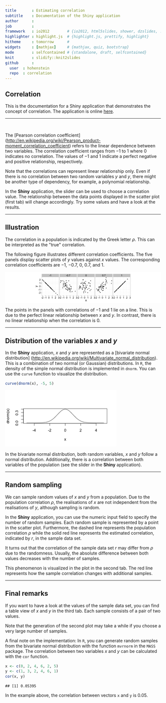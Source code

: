 ```yaml
---
title       : Estimating correlation
subtitle    : Documentation of the Shiny application
author      : 
job         : 
framework   : io2012        # {io2012, html5slides, shower, dzslides, ...}
highlighter : highlight.js  # {highlight.js, prettify, highlight}
hitheme     : tomorrow      # 
widgets     : [mathjax]     # {mathjax, quiz, bootstrap}
mode        : selfcontained # {standalone, draft, selfcontained}
knit        : slidify::knit2slides
github      :
  user  : hohenstein
  repo  : correlation
---
```


## Correlation

This is the documentation for a Shiny application that demonstrates the 
concept of correlation. The application is online
[here](https://hohenstein.shinyapps.io/correlation/).

<hr>
<br>

The [Pearson correlation coefficient]
(http://en.wikipedia.org/wiki/Pearson_product-moment_correlation_coefficient) 
refers to the linear dependence
between two variables. The correlation coefficient ranges from $-1$ to $1$
where $0$ indicates no correlation. The values of $-1$ and $1$ indicate a
perfect negative and positive relationship, respectively.

<!---
For two random variables, $x$ and $y$, the correlation coefficient $\rho$ of
a population is defined as 
$$\rho = \frac{\mathrm{cov}(x,y)}{\sigma_x \sigma_y},$$
where $\mathrm{cov}(x,y)$ is the [covariance]
(http://en.wikipedia.org/wiki/Covariance) of the two variables. 
Furthermore, $\sigma_x$ and $\sigma_y$ represent the [standard deviations]
(http://en.wikipedia.org/wiki/Standard_deviation) of $x$ and $y$,
respectively. Standard deviation indicates the amount of variation in
a data set.
-->

Note that the correlations can represent linear relationship only. Even if
there is no correlation between two random variables $y$ and $y$, there
might be another type of dependency, for example, a polynomial relationship.

In the **Shiny** application, the slider can be used to choose a correlation 
value. The relationship between the data points displayed in the scatter plot
(first tab) will change accordingly. Try some values and have a look at the 
results.

---

## Illustration

The correlation in a population is indicated by the Greek letter $\rho$.
This can be interpreted as the "true" correlation.

The following figure illustrates different correlation coefficients.
The five panels display scatter plots of $y$ values against $x$ values.
The corresponding correlation coefficients are $-1$, $-0.7$, $0$, $0.7$, and
$1$.

<img src="assets/fig/unnamed-chunk-1.png" title="plot of chunk unnamed-chunk-1" alt="plot of chunk unnamed-chunk-1" style="display: block; margin: auto;" />

The points in the panels with correlations of $-1$ and $1$ lie on a line.
This is due to the perfect linear relationship between $x$ and $y$.
In contrast, there is no linear relationship when the correlation is $0$.

---

## Distribution of the variables $x$ and $y$

In the **Shiny** application, $x$ and $y$ are represented as a [bivariate
normal distribution]
(http://en.wikipedia.org/wiki/Multivariate_normal_distribution). This is a 
combination of two normal (or Gaussian) distributions. In `R`, the density
of the simple normal distribution is implemented in `dnorm`. You can use the
`curve` function to visualize the distribution.


```r
curve(dnorm(x), -5, 5)
```

![plot of chunk unnamed-chunk-2](assets/fig/unnamed-chunk-2.png) 

In the bivariate normal distribution, both random variables, $x$ and $y$ 
follow a normal distribution. Additionally, there is a  correlation between
both variables of the population (see the slider in the **Shiny** application). 

---

## Random sampling

We can sample random values of $x$ and $y$ from a population. Due to
the population correlation $\rho$, the realisations of $x$ are not
independent from the realisations of $y$, although sampling is random.

In the **Shiny** application, you can use the numeric input field to specify
the number of random samples. Each random sample is represented by a point
in the scatter plot. Furthermore, the dashed line represents the population
correlation $\rho$ while the solid red line represents the estimated 
correlation, indicated by $r$, in the sample data set.

It turns out that the correlation of the sample data set $r$ 
may differ from $\rho$ due to the randomness. Usually, the absolute 
difference between both values decreases with the number of samples.

This phenomenon is visualized in the plot in the second tab. The red line 
represents how the sample correlation changes with additional samples.

---

## Final remarks

If you want to have a look at the values of the sample data set, you can 
find a table view of $x$ and $y$ in the third tab. Each sample consists
of a pair of two values.

Note that the generation of the second plot may take a while if you
choose a very large number of samples.

A final note on the implementation: In `R`, you can generate random samples
from the bivariate normal distribution with the function `mvrnorm` in the 
`MASS` package. The correlation between two variables $x$ and $y$ can be 
calculated with the `cor` function.


```r
x <- c(0, 2, 4, 6, 2, 5)
y <- c(1, 3, 2, 4, 6, 1)
cor(x, y)
```

```
## [1] 0.05395
```

In the example above, the correlation between vectors `x` and `y` is 
0.05.
